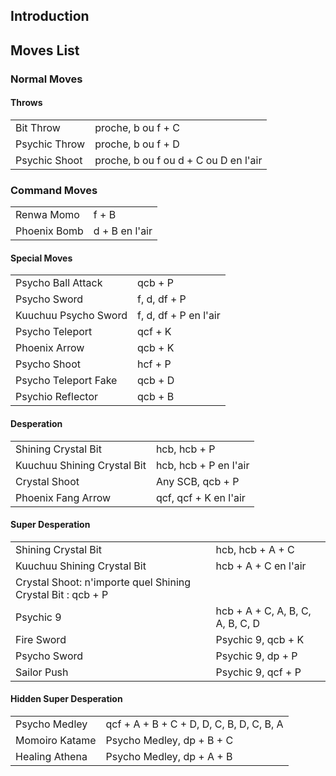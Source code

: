 ## Introduction

## Moves List

### Normal Moves

#### Throws

|               |                                       |
|---------------|---------------------------------------|
| Bit Throw     | proche, b ou f + C                    |
| Psychic Throw | proche, b ou f + D                    |
| Psychic Shoot | proche, b ou f ou d + C ou D en l'air |

### Command Moves

|              |                |
|--------------|----------------|
| Renwa Momo   | f + B          |
| Phoenix Bomb | d + B en l'air |

#### Special Moves

|                      |                       |
|----------------------|-----------------------|
| Psycho Ball Attack   | qcb + P               |
| Psycho Sword         | f, d, df + P          |
| Kuuchuu Psycho Sword | f, d, df + P en l'air |
| Psycho Teleport      | qcf + K               |
| Phoenix Arrow        | qcb + K               |
| Psycho Shoot         | hcf + P               |
| Psycho Teleport Fake | qcb + D               |
| Psychio Reflector    | qcb + B               |

#### Desperation

|                             |                       |
|-----------------------------|-----------------------|
| Shining Crystal Bit         | hcb, hcb + P          |
| Kuuchuu Shining Crystal Bit | hcb, hcb + P en l'air |
| Crystal Shoot               | Any SCB, qcb + P      |
| Phoenix Fang Arrow          | qcf, qcf + K en l'air |

#### Super Desperation

|                                                             |                                  |
|-------------------------------------------------------------|----------------------------------|
| Shining Crystal Bit                                         | hcb, hcb + A + C                 |
| Kuuchuu Shining Crystal Bit                                 | hcb + A + C en l'air             |
| Crystal Shoot: n'importe quel Shining Crystal Bit : qcb + P |                                  |
| Psychic 9                                                   | hcb + A + C, A, B, C, A, B, C, D |
| Fire Sword                                                  | Psychic 9, qcb + K               |
| Psycho Sword                                                | Psychic 9, dp + P                |
| Sailor Push                                                 | Psychic 9, qcf + P               |

#### Hidden Super Desperation

|                |                                          |
|----------------|------------------------------------------|
| Psycho Medley  | qcf + A + B + C + D, D, C, B, D, C, B, A |
| Momoiro Katame | Psycho Medley, dp + B + C                |
| Healing Athena | Psycho Medley, dp + A + B                |
